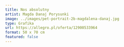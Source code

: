 ```yaml
---
title: Nos absolutny
artist: Magda Danaj Porysunki
image: ../images/pet-portrait-2b-magdalena-danaj.jpg
type: Grafika
url: https://allegro.pl/oferta/12900533964
format: 50 x 70 cm
featured: false
---
```

